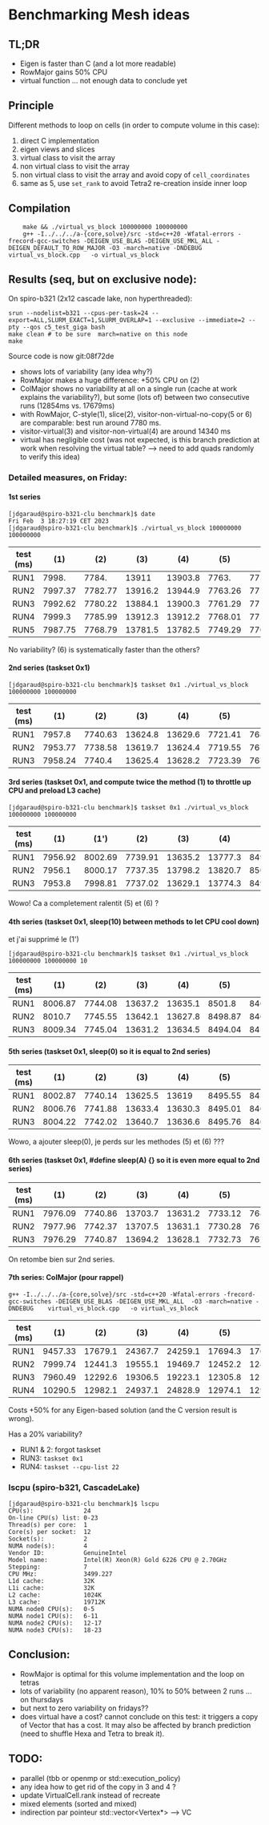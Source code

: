 Benchmarking Mesh ideas
=======================

TL;DR
-----

- Eigen is faster than C (and a lot more readable)
- RowMajor gains 50% CPU
- virtual function ... not enough data to conclude yet


Principle
---------

Different methods to loop on cells (in order to compute volume in this case):
1. direct C implementation
2. eigen views and slices
3. virtual class to visit the array
4. non virtual class to visit the array
5. non virtual class to visit the array and avoid copy of `cell_coordinates`
6. same as 5, use `set_rank` to avoid Tetra2 re-creation inside inner loop





Compilation
-----------

        make && ./virtual_vs_block 100000000 100000000
        g++ -I../../../a-{core,solve}/src -std=c++20 -Wfatal-errors -frecord-gcc-switches -DEIGEN_USE_BLAS -DEIGEN_USE_MKL_ALL -DEIGEN_DEFAULT_TO_ROW_MAJOR -O3 -march=native -DNDEBUG    virtual_vs_block.cpp   -o virtual_vs_block




Results (seq, but on exclusive node):
----------------------------------------

On spiro-b321 (2x12 cascade lake, non hyperthreaded):
```
srun --nodelist=b321 --cpus-per-task=24 --export=ALL,SLURM_EXACT=1,SLURM_OVERLAP=1 --exclusive --immediate=2 --pty --qos c5_test_giga bash
make clean # to be sure  march=native on this node
make
```

Source code is now git:08f72de
- shows lots of variability (any idea why?)
- RowMajor makes a huge difference: +50% CPU on (2)
- ColMajor shows no variability at all on a single run (cache at work explains the variability?), but some (lots of) between two consecutive runs (12854ms vs. 17679ms)
- with RowMajor, C-style(1), slice(2), visitor-non-virtual-no-copy(5 or 6) are comparable: best run around 7780 ms.
- visitor-virtual(3) and visitor-non-virtual(4) are around 14340 ms
- virtual has negligible cost (was not expected, is this branch prediction at work when resolving the virtual table? --> need to add quads randomly to verify this idea)



### Detailed measures, on Friday:

#### 1st series
```
[jdgaraud@spiro-b321-clu benchmark]$ date
Fri Feb  3 18:27:19 CET 2023
[jdgaraud@spiro-b321-clu benchmark]$ ./virtual_vs_block 100000000 100000000
```

test (ms) | (1)     | (2)     | (3)     | (4)     | (5)     | (6)
----------|---------|---------|---------|---------|---------|---------
RUN1      | 7998.   | 7784.   | 13911   | 13903.8 | 7763.   | 7719.
RUN2      | 7997.37 | 7782.77 | 13916.2 | 13944.9 | 7763.26 | 7719.2
RUN3      | 7992.62 | 7780.22 | 13884.1 | 13900.3 | 7761.29 | 7718.04
RUN4      | 7999.3  | 7785.99 | 13912.3 | 13912.2 | 7768.01 | 7723.13
RUN5      | 7987.75 | 7768.79 | 13781.5 | 13782.5 | 7749.29 | 7706.96

No variability? (6) is systematically faster than the others?


#### 2nd series (taskset 0x1)

```
[jdgaraud@spiro-b321-clu benchmark]$ taskset 0x1 ./virtual_vs_block 100000000 100000000
```

test (ms) | (1)     | (2)     | (3)     | (4)     | (5)     | (6)
----------|---------|---------|---------|---------|---------|---------
RUN1      | 7957.8  | 7740.63 | 13624.8 | 13629.6 | 7721.41 | 7680.31
RUN2      | 7953.77 | 7738.58 | 13619.7 | 13624.4 | 7719.55 | 7676.33
RUN3      | 7958.24 | 7740.4  | 13625.4 | 13628.2 | 7723.39 | 7678.75


#### 3rd series (taskset 0x1, and compute twice the method (1) to throttle up CPU and preload L3 cache)

```
[jdgaraud@spiro-b321-clu benchmark]$ taskset 0x1 ./virtual_vs_block 100000000 100000000
```

test (ms) | (1)     | (1')    | (2)     | (3)     | (4)     | (5)     | (6)
----------|---------|---------|---------|---------|---------|---------|---------
RUN1      | 7956.92 | 8002.69 | 7739.91 | 13635.2 | 13777.3 | 8495.49 | 8493.25
RUN2      | 7956.1  | 8000.17 | 7737.35 | 13798.2 | 13820.7 | 8500.96 | 8497.51
RUN3      | 7953.8  | 7998.81 | 7737.02 | 13629.1 | 13774.3 | 8493.85 | 8494.42

Wowo! Ca a completement ralentit (5) et (6) ?


#### 4th series (taskset 0x1, sleep(10) between methods to let CPU cool down)

et j'ai supprimé le (1')

```
[jdgaraud@spiro-b321-clu benchmark]$ taskset 0x1 ./virtual_vs_block 100000000 100000000 10
```

test (ms) | (1)     | (2)     | (3)     | (4)     | (5)     | (6)
----------|---------|---------|---------|---------|---------|---------
RUN1      | 8006.87 | 7744.08 | 13637.2 | 13635.1 | 8501.8  | 8467.54
RUN2      | 8010.7  | 7745.55 | 13642.1 | 13627.8 | 8498.87 | 8464.58
RUN3      | 8009.34 | 7745.04 | 13631.2 | 13634.5 | 8494.04 | 8459.71



#### 5th series (taskset 0x1, sleep(0) so it is equal to 2nd series)

test (ms) | (1)     | (2)     | (3)     | (4)     | (5)     | (6)
----------|---------|---------|---------|---------|---------|---------
RUN1      | 8002.87 | 7740.14 | 13625.5 | 13619   | 8495.55 | 8459.77
RUN2      | 8006.76 | 7741.88 | 13633.4 | 13630.3 | 8495.01 | 8460.33
RUN3      | 8004.22 | 7742.02 | 13640.7 | 13636.6 | 8495.76 | 8460.14

Wowo, a ajouter sleep(0), je perds sur les methodes (5) et (6) ???

#### 6th series (taskset 0x1, #define sleep(A) {} so it is even more equal to 2nd series)

test (ms) | (1)     | (2)     | (3)     | (4)     | (5)     | (6)
----------|---------|---------|---------|---------|---------|---------
RUN1      | 7976.09 | 7740.86 | 13703.7 | 13631.2 | 7733.12 | 7680.6
RUN2      | 7977.96 | 7742.37 | 13707.5 | 13631.1 | 7730.28 | 7679.88
RUN3      | 7976.29 | 7740.87 | 13694.2 | 13628.1 | 7732.73 | 7679.44

On retombe bien sur 2nd series.


#### 7th series: ColMajor (pour rappel)

```
g++ -I../../../a-{core,solve}/src -std=c++20 -Wfatal-errors -frecord-gcc-switches -DEIGEN_USE_BLAS -DEIGEN_USE_MKL_ALL  -O3 -march=native -DNDEBUG    virtual_vs_block.cpp   -o virtual_vs_block
```

test (ms) | (1)     | (2)     | (3)     | (4)     | (5)     | (6)
----------|---------|---------|---------|---------|---------|---------
RUN1      | 9457.33 | 17679.1 | 24367.7 | 24259.1 | 17694.3 | 17693.9
RUN2      | 7999.74 | 12441.3 | 19555.1 | 19469.7 | 12452.2 | 12445.1
RUN3      | 7960.49 | 12292.6 | 19306.5 | 19223.1 | 12305.8 | 12296.8
RUN4      | 10290.5 | 12982.1 | 24937.1 | 24828.9 | 12974.1 | 12975.5

Costs +50% for any Eigen-based solution (and the C version result is wrong).

Has a 20% variability?
* RUN1 & 2: forgot taskset
* RUN3: `taskset 0x1`
* RUN4: `taskset --cpu-list 22`



### lscpu (spiro-b321, CascadeLake)
```
[jdgaraud@spiro-b321-clu benchmark]$ lscpu
CPU(s):              24
On-line CPU(s) list: 0-23
Thread(s) per core:  1
Core(s) per socket:  12
Socket(s):           2
NUMA node(s):        4
Vendor ID:           GenuineIntel
Model name:          Intel(R) Xeon(R) Gold 6226 CPU @ 2.70GHz
Stepping:            7
CPU MHz:             3499.227
L1d cache:           32K
L1i cache:           32K
L2 cache:            1024K
L3 cache:            19712K
NUMA node0 CPU(s):   0-5
NUMA node1 CPU(s):   6-11
NUMA node2 CPU(s):   12-17
NUMA node3 CPU(s):   18-23
```

Conclusion:
-----------

* RowMajor is optimal for this volume implementation and the loop on tetras
* lots of variability (no apparent reason), 10% to 50% between 2 runs ... on thursdays
* but next to zero variability on fridays??
* does virtual have a cost? cannot conclude on this test: it triggers a copy of Vector that has a cost. It may also be affected by branch prediction (need to shuffle Hexa and Tetra to break it).

TODO:
-----

- parallel (tbb or openmp or std::execution_policy)
- any idea how to get rid of the copy in 3 and 4 ?
- update VirtualCell.rank instead of recreate
- mixed elements (sorted and mixed)
- indirection par pointeur std::vector<Vertex*>   --> VC
